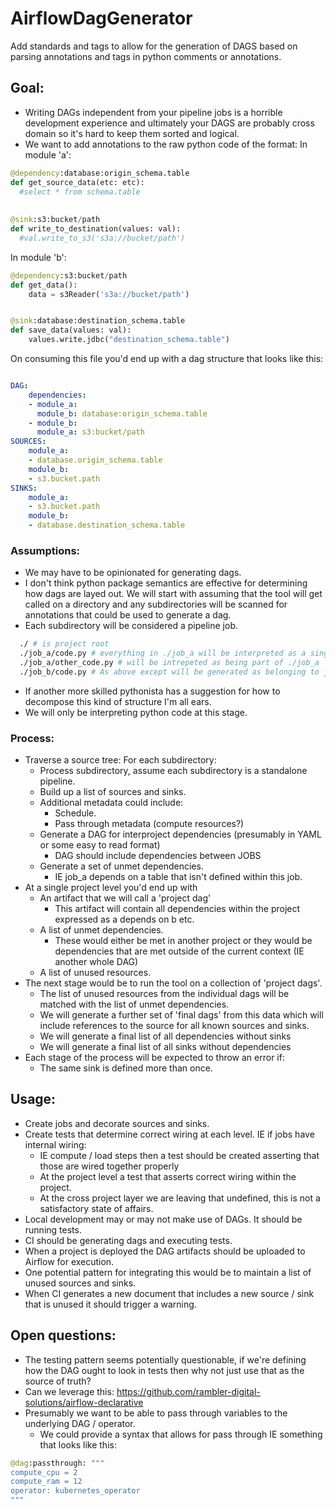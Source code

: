 # AirflowDagGenerator
Add standards and tags to allow for the generation of DAGS based on parsing annotations and tags in python comments or annotations.  

## Goal:
* Writing DAGs independent from your pipeline jobs is a horrible development experience and ultimately your DAGS are probably cross domain so
it's hard to keep them sorted and logical.
* We want to add annotations to the raw python code of the format:
In module 'a':
```python
@dependency:database:origin_schema.table
def get_source_data(etc: etc):
  #select * from schema.table
  
  
@sink:s3:bucket/path
def write_to_destination(values: val):
  #val.write_to_s3('s3a://bucket/path')
```

In module 'b':
```python
@dependency:s3:bucket/path
def get_data():
    data = s3Reader('s3a://bucket/path')


@sink:database:destination_schema.table
def save_data(values: val):
    values.write.jdbc("destination_schema.table")
```

On consuming this file you'd end up with a dag structure that looks like this:
```yaml

DAG:
    dependencies:
    - module_a:
      module_b: database:origin_schema.table
    - module_b:
      module_a: s3:bucket/path
SOURCES:
    module_a:
    - database.origin_schema.table
    module_b:
    - s3.bucket.path
SINKS:
    module_a:
    - s3.bucket.path
    module_b:
    - database.destination_schema.table

```

### Assumptions:
* We may have to be opinionated for generating dags.
* I don't think python package semantics are effective for determining how dags are layed out.
  We will start with assuming that the tool will get called on a directory and any subdirectories
  will be scanned for annotations that could be used to generate a dag.
* Each subdirectory will be considered a pipeline job.
```bash 
  ./ # is project root
  ./job_a/code.py # everything in ./job_a will be interpreted as a single job.  
  ./job_a/other_code.py # will be intrepeted as being part of ./job_a
  ./job_b/code.py # As above except will be generated as belonging to job_b
``` 
* If another more skilled pythonista has a suggestion for how to decompose this kind of structure
I'm all ears.
* We will only be interpreting python code at this stage.

### Process:
* Traverse a source tree: For each subdirectory:
  * Process subdirectory, assume each subdirectory is a standalone pipeline.
  * Build up a list of sources and sinks.
  * Additional metadata could include:
    * Schedule.
    * Pass through metadata (compute resources?)
  * Generate a DAG for interproject dependencies (presumably in YAML or some easy to read format)
    * DAG should include dependencies between JOBS
  * Generate a set of unmet dependencies.
    * IE job_a depends on a table that isn't defined within this job.
* At a single project level you'd end up with
  * An artifact that we will call a 'project dag' 
    * This artifact will contain all dependencies within the project 
      expressed as a depends on b etc.
  * A list of unmet dependencies.
    * These would either be met in another project or they would be dependencies
    that are met outside of the current context (IE another whole DAG)
  * A list of unused resources.
* The next stage would be to run the tool on a collection of 'project dags'.
  * The list of unused resources from the individual dags will be matched with the list of 
  unmet dependencies.
  * We will generate a further set of 'final dags' from this data which will include 
  references to the source for all known sources and sinks.
  * We will generate a final list of all dependencies without sinks
  * We will generate a final list of all sinks without dependencies
* Each stage of the process will be expected to throw an error if:
  * The same sink is defined more than once.

## Usage:
* Create jobs and decorate sources and sinks.
* Create tests that determine correct wiring at each level.  IE if jobs have internal wiring:
  * IE compute / load steps then a test should be created asserting that those are wired together properly
  * At the project level a test that asserts correct wiring within the project.
  * At the cross project layer we are leaving that undefined, this is not a satisfactory state of affairs.
* Local development may or may not make use of DAGs.  It should be running tests.
* CI should be generating dags and executing tests.
* When a project is deployed the DAG artifacts should be uploaded to Airflow for execution.
* One potential pattern for integrating this would be to maintain a list of unused sources and sinks.
* When CI generates a new document that includes a new source / sink that is unused it should trigger a warning.

## Open questions:
* The testing pattern seems potentially questionable, if we're defining how the DAG ought to look in tests then
why not just use that as the source of truth?  
* Can we leverage this: https://github.com/rambler-digital-solutions/airflow-declarative
* Presumably we want to be able to pass through variables to the underlying DAG / operator.
  * We could provide a syntax that allows for pass through IE something that looks like this:
```python
@dag:passthrough: """
compute_cpu = 2
compute_ram = 12
operator: kubernetes_operator
"""
```
